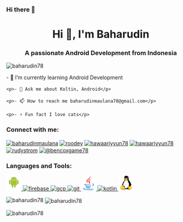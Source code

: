 ### Hi there 👋

<h1 align="center">Hi 👋, I'm Baharudin</h1>
<h3 align="center">A passionate Android Development from Indonesia</h3>

<p align="left"> <img src="https://komarev.com/ghpvc/?username=baharudin78&label=Profile%20views&color=0e75b6&style=flat" alt="baharudin78" /> </p>

<p align="left">
    <p >- 🌱 I’m currently learning Android Development </p>

    <p>- 💬 Ask me about Koltin, Android</p>

    <p>- 📫 How to reach me baharudinmaulana78@gmail.com</p>

    <p>- ⚡ Fun fact I love cats</p>

</p>


<h3 align="left">Connect with me:</h3>
<p align="left">
<a href="https://linkedin.com/in/baharudinmaulana" target="blank"><img align="center" src="https://raw.githubusercontent.com/rahuldkjain/github-profile-readme-generator/master/src/images/icons/Social/linked-in-alt.svg" alt="baharudinmaulana" height="30" width="40" /></a>
<a href="https://stackoverflow.com/users/roodey" target="blank"><img align="center" src="https://raw.githubusercontent.com/rahuldkjain/github-profile-readme-generator/master/src/images/icons/Social/stack-overflow.svg" alt="roodey" height="30" width="40" /></a>
<a href="https://fb.com/hawaariyyun78" target="blank"><img align="center" src="https://raw.githubusercontent.com/rahuldkjain/github-profile-readme-generator/master/src/images/icons/Social/facebook.svg" alt="hawaariyyun78" height="30" width="40" /></a>
<a href="https://instagram.com/hawaariyyun78" target="blank"><img align="center" src="https://raw.githubusercontent.com/rahuldkjain/github-profile-readme-generator/master/src/images/icons/Social/instagram.svg" alt="hawaariyyun78" height="30" width="40" /></a>
<a href="https://www.youtube.com/c/rudystrom" target="blank"><img align="center" src="https://raw.githubusercontent.com/rahuldkjain/github-profile-readme-generator/master/src/images/icons/Social/youtube.svg" alt="rudystrom" height="30" width="40" /></a>
<a href="https://www.hackerrank.com/@bencoxgame78" target="blank"><img align="center" src="https://raw.githubusercontent.com/rahuldkjain/github-profile-readme-generator/master/src/images/icons/Social/hackerrank.svg" alt="@bencoxgame78" height="30" width="40" /></a>
</p>

<h3 align="left">Languages and Tools:</h3>
<p align="left"> <a href="https://developer.android.com" target="_blank" rel="noreferrer"> <img src="https://raw.githubusercontent.com/devicons/devicon/master/icons/android/android-original-wordmark.svg" alt="android" width="40" height="40"/> </a> <a href="https://firebase.google.com/" target="_blank" rel="noreferrer"> <img src="https://www.vectorlogo.zone/logos/firebase/firebase-icon.svg" alt="firebase" width="40" height="40"/> </a> <a href="https://cloud.google.com" target="_blank" rel="noreferrer"> <img src="https://www.vectorlogo.zone/logos/google_cloud/google_cloud-icon.svg" alt="gcp" width="40" height="40"/> </a> <a href="https://git-scm.com/" target="_blank" rel="noreferrer"> <img src="https://www.vectorlogo.zone/logos/git-scm/git-scm-icon.svg" alt="git" width="40" height="40"/> </a> <a href="https://www.java.com" target="_blank" rel="noreferrer"> <img src="https://raw.githubusercontent.com/devicons/devicon/master/icons/java/java-original.svg" alt="java" width="40" height="40"/> </a> <a href="https://kotlinlang.org" target="_blank" rel="noreferrer"> <img src="https://www.vectorlogo.zone/logos/kotlinlang/kotlinlang-icon.svg" alt="kotlin" width="40" height="40"/> </a> <a href="https://www.linux.org/" target="_blank" rel="noreferrer"> <img src="https://raw.githubusercontent.com/devicons/devicon/master/icons/linux/linux-original.svg" alt="linux" width="40" height="40"/> </a> </p>

<p><img align="left" src="https://github-readme-stats.vercel.app/api/top-langs?username=baharudin78&show_icons=true&locale=en&layout=compact" alt="baharudin78" /></p>

<p>&nbsp;<img align="center" src="https://github-readme-stats.vercel.app/api?username=baharudin78&show_icons=true&locale=en" alt="baharudin78" /></p>

<p><img align="center" src="https://github-readme-streak-stats.herokuapp.com/?user=baharudin78&" alt="baharudin78" /></p>
